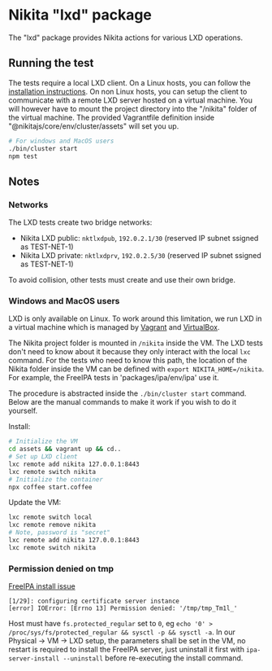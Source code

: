 
# Nikita "lxd" package

The "lxd" package provides Nikita actions for various LXD operations.

## Running the test

The tests require a local LXD client. On a Linux hosts, you can follow the [installation instructions](https://linuxcontainers.org/lxd/getting-started-cli/). On non Linux hosts, you can setup the client to communicate with a remote LXD server hosted on a virtual machine. You will however have to mount the project directory into the "/nikita" folder of the virtual machine. The provided Vagrantfile definition inside "@nikitajs/core/env/cluster/assets" will set you up.

```bash
# For windows and MacOS users
./bin/cluster start
npm test
```

## Notes

### Networks

The LXD tests create two bridge networks:

* Nikita LXD public: `nktlxdpub`, `192.0.2.1/30` (reserved IP subnet ssigned as TEST-NET-1)
* Nikita LXD private: `nktlxdprv`, `192.0.2.5/30` (reserved IP subnet ssigned as TEST-NET-1)

To avoid collision, other tests must create and use their own bridge.

### Windows and MacOS users

LXD is only available on Linux. To work around this limitation, we run LXD in a virtual machine which is managed by [Vagrant](https://www.vagrantup.com/) and [VirtualBox](https://www.virtualbox.org/).

The Nikita project folder is mounted in `/nikita` inside the VM. The LXD tests don't need to know about it because they only interact with the local `lxc` command. For the tests who need to know this path, the location of the Nikita folder inside the VM can be defined with `export NIKITA_HOME=/nikita`. For example, the FreeIPA tests in 'packages/ipa/env/ipa' use it.

The procedure is abstracted inside the `./bin/cluster start` command. Below are the manual commands to make it work if you wish to do it yourself.

Install:

```bash
# Initialize the VM
cd assets && vagrant up && cd..
# Set up LXD client
lxc remote add nikita 127.0.0.1:8443
lxc remote switch nikita
# Initialize the container
npx coffee start.coffee
```

Update the VM:

```bash
lxc remote switch local
lxc remote remove nikita
# Note, password is "secret"
lxc remote add nikita 127.0.0.1:8443
lxc remote switch nikita
```


### Permission denied on tmp

[FreeIPA install issue](https://bugzilla.redhat.com/show_bug.cgi?id=1678793)

```
[1/29]: configuring certificate server instance
[error] IOError: [Errno 13] Permission denied: '/tmp/tmp_Tm1l_'
```

Host must have `fs.protected_regular` set to `0`, eg `echo '0' > /proc/sys/fs/protected_regular && sysctl -p && sysctl -a`. In our Physical -> VM -> LXD setup, the parameters shall be set in the VM, no restart is required to install the FreeIPA server, just uninstall it first with `ipa-server-install --uninstall` before re-executing the install command.
